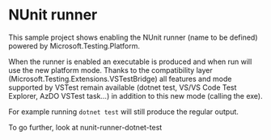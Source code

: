 # NUnit runner

This sample project shows enabling the NUnit runner (name to be defined) powered by Microsoft.Testing.Platform.

When the runner is enabled an executable is produced and when run will use the new platform mode. Thanks to the compatibility layer (Microsoft.Testing.Extensions.VSTestBridge) all features and mode supported by VSTest remain available (dotnet test, VS/VS Code Test Explorer, AzDO VSTest task...) in addition to this new mode (calling the exe).

For example running `dotnet test` will still produce the regular output.

To go further, look at nunit-runner-dotnet-test
